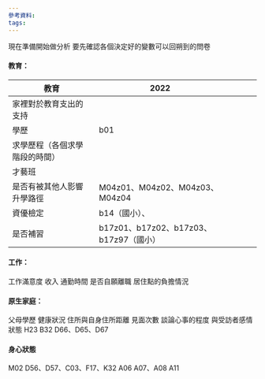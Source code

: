 ```yaml
---
參考資料:
tags:
---
```

現在準備開始做分析
要先確認各個決定好的變數可以回朔到的問卷
#### 教育：



| 教育                  | 2022                                |     |     |     |     |
| ------------------- | ----------------------------------- | --- | --- | --- | --- |
| 家裡對於教育支出的支持<br>     |                                     |     |     |     |     |
| 學歷<br>              | b01                                 |     |     |     |     |
| 求學歷程（各個求學階段的時間）<br> |                                     |     |     |     |     |
| 才藝班<br>             |                                     |     |     |     |     |
| 是否有被其他人影響升學路徑       | M04z01、M04z02、M04z03、M04z04         |     |     |     |     |
| 資優檢定                | b14（國小）、                            |     |     |     |     |
| 是否補習                | b17z01、b17z02、b17z03、b17z97（國小）<br> |     |     |     |     |

#### 工作：
工作滿意度
收入
通勤時間
是否自願離職
居住點的負擔情況
#### 原生家庭：
父母學歷
健康狀況
住所與自身住所距離
見面次數
談論心事的程度
與受訪者感情狀態
H23
B32
D66、D65、D67
#### 身心狀態
M02
D56、D57、C03、F17、K32
A06
A07、A08
A11